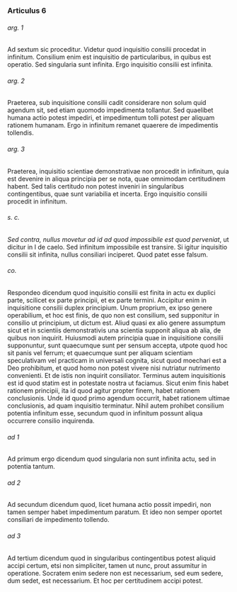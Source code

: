 ### Articulus 6

###### arg. 1
Ad sextum sic proceditur. Videtur quod inquisitio consilii procedat in infinitum. Consilium enim est inquisitio de particularibus, in quibus est operatio. Sed singularia sunt infinita. Ergo inquisitio consilii est infinita.

###### arg. 2
Praeterea, sub inquisitione consilii cadit considerare non solum quid agendum sit, sed etiam quomodo impedimenta tollantur. Sed quaelibet humana actio potest impediri, et impedimentum tolli potest per aliquam rationem humanam. Ergo in infinitum remanet quaerere de impedimentis tollendis.

###### arg. 3
Praeterea, inquisitio scientiae demonstrativae non procedit in infinitum, quia est devenire in aliqua principia per se nota, quae omnimodam certitudinem habent. Sed talis certitudo non potest inveniri in singularibus contingentibus, quae sunt variabilia et incerta. Ergo inquisitio consilii procedit in infinitum.

###### s. c.
*Sed contra, nullus movetur ad id ad quod impossibile est quod perveniat*, ut dicitur in I de caelo. Sed infinitum impossibile est transire. Si igitur inquisitio consilii sit infinita, nullus consiliari inciperet. Quod patet esse falsum.

###### co.
Respondeo dicendum quod inquisitio consilii est finita in actu ex duplici parte, scilicet ex parte principii, et ex parte termini. Accipitur enim in inquisitione consilii duplex principium. Unum proprium, ex ipso genere operabilium, et hoc est finis, de quo non est consilium, sed supponitur in consilio ut principium, ut dictum est. Aliud quasi ex alio genere assumptum sicut et in scientiis demonstrativis una scientia supponit aliqua ab alia, de quibus non inquirit. Huiusmodi autem principia quae in inquisitione consilii supponuntur, sunt quaecumque sunt per sensum accepta, utpote quod hoc sit panis vel ferrum; et quaecumque sunt per aliquam scientiam speculativam vel practicam in universali cognita, sicut quod moechari est a Deo prohibitum, et quod homo non potest vivere nisi nutriatur nutrimento convenienti. Et de istis non inquirit consiliator. Terminus autem inquisitionis est id quod statim est in potestate nostra ut faciamus. Sicut enim finis habet rationem principii, ita id quod agitur propter finem, habet rationem conclusionis. Unde id quod primo agendum occurrit, habet rationem ultimae conclusionis, ad quam inquisitio terminatur. Nihil autem prohibet consilium potentia infinitum esse, secundum quod in infinitum possunt aliqua occurrere consilio inquirenda.

###### ad 1
Ad primum ergo dicendum quod singularia non sunt infinita actu, sed in potentia tantum.

###### ad 2
Ad secundum dicendum quod, licet humana actio possit impediri, non tamen semper habet impedimentum paratum. Et ideo non semper oportet consiliari de impedimento tollendo.

###### ad 3
Ad tertium dicendum quod in singularibus contingentibus potest aliquid accipi certum, etsi non simpliciter, tamen ut nunc, prout assumitur in operatione. Socratem enim sedere non est necessarium, sed eum sedere, dum sedet, est necessarium. Et hoc per certitudinem accipi potest.

